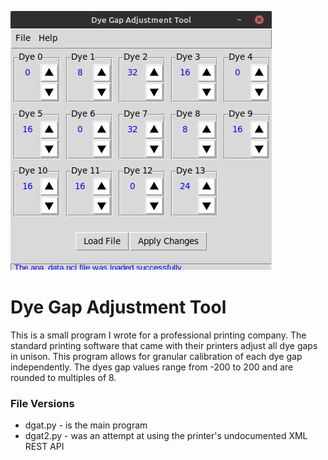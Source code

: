 ![ui](/images/ui.png)

# Dye Gap Adjustment Tool
This is a small program I wrote for a professional printing company. The standard printing software that came with their printers adjust all dye gaps in unison. This program allows for granular calibration of each dye gap independently. The dyes gap values range from -200 to 200 and are rounded to multiples of 8.

### File Versions
- dgat.py - is the main program
- dgat2.py - was an attempt at using the printer's undocumented XML REST API

